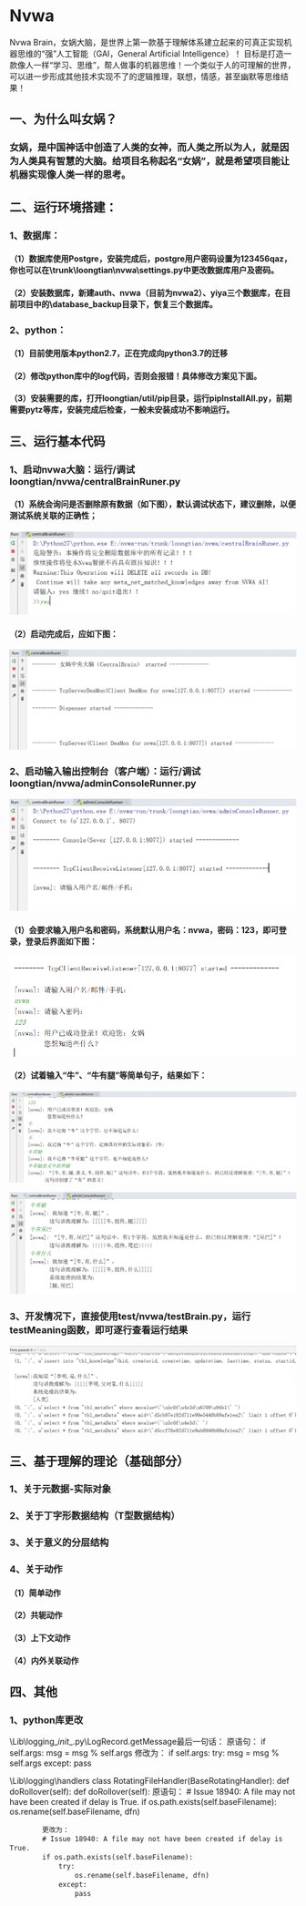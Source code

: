 # Nvwa
Nvwa Brain，女娲大脑，是世界上第一款基于理解体系建立起来的可真正实现机器思维的“强”人工智能（GAI，General Artificial Intelligence）！ 目标是打造一款像人一样“学习、思维”，帮人做事的机器思维！一个类似于人的可理解的世界，可以进一步形成其他技术实现不了的逻辑推理，联想，情感，甚至幽默等思维结果！ 

## 一、为什么叫女娲？
### 女娲，是中国神话中创造了人类的女神，而人类之所以为人，就是因为人类具有智慧的大脑。给项目名称起名“女娲”，就是希望项目能让机器实现像人类一样的思考。
## 二、运行环境搭建：
### 1、数据库：
####  （1）数据库使用Postgre，安装完成后，postgre用户密码设置为123456qaz，你也可以在\trunk\loongtian\nvwa\settings.py中更改数据库用户及密码。
####  （2）安装数据库，新建auth、nvwa（目前为nvwa2）、yiya三个数据库，在目前项目中的\database_backup目录下，恢复三个数据库。
### 2、python：
####  （1）目前使用版本python2.7，正在完成向python3.7的迁移
####  （2）修改python库中的log代码，否则会报错！具体修改方案见下面。
####  （3）安装需要的库，打开loongtian/util/pip目录，运行pipInstallAll.py，前期需要pytz等库，安装完成后检查，一般未安装成功不影响运行。

## 三、运行基本代码
### 1、启动nvwa大脑：运行/调试 loongtian/nvwa/centralBrainRuner.py
#### （1）系统会询问是否删除原有数据（如下图），默认调试状态下，建议删除，以便测试系统关联的正确性；

![Image text](https://raw.githubusercontent.com/langway/Nvwa/master/doc/img/start-nvwa-del-db.png)
    
#### （2）启动完成后，应如下图：
    
![Image text](https://raw.githubusercontent.com/langway/Nvwa/master/doc/img/start-nvwa-success.png)

### 2、启动输入输出控制台（客户端）：运行/调试 loongtian/nvwa/adminConsoleRunner.py

![Image text](https://raw.githubusercontent.com/langway/Nvwa/master/doc/img/start-console.png)

#### （1）会要求输入用户名和密码，系统默认用户名：nvwa，密码：123，即可登录，登录后界面如下图：
    
![Image text](https://raw.githubusercontent.com/langway/Nvwa/master/doc/img/start-console-logon.png)
    
#### （2）试着输入“牛”、“牛有腿”等简单句子，结果如下：
    
![Image text](https://raw.githubusercontent.com/langway/Nvwa/master/doc/img/console-dialog1.png)
    
![Image text](https://raw.githubusercontent.com/langway/Nvwa/master/doc/img/console-dialog2.png)

### 3、开发情况下，直接使用test/nvwa/testBrain.py，运行testMeaning函数，即可逐行查看运行结果

![Image text](https://raw.githubusercontent.com/langway/Nvwa/master/doc/img/console-dialog3.png)

## 三、基于理解的理论（基础部分）
### 1、关于元数据-实际对象
### 2、关于丁字形数据结构（T型数据结构）
### 3、关于意义的分层结构
### 4、关于动作
#### （1）简单动作
#### （2）共轭动作
#### （3）上下文动作
#### （4）内外关联动作

## 四、其他
###  1、python库更改
\Lib\logging\__init__.py\LogRecord.getMessage最后一句话：
原语句：
if self.args:
    msg = msg % self.args
修改为：
if self.args:
    try:
        msg = msg % self.args
    except:
        pass
        
\Lib\logging\handlers
class RotatingFileHandler(BaseRotatingHandler):
    def doRollover(self):
        def doRollover(self):
            原语句：
            # Issue 18940: A file may not have been created if delay is True.
            if os.path.exists(self.baseFilename):
                os.rename(self.baseFilename, dfn)
            
            
            更改为：
            # Issue 18940: A file may not have been created if delay is True.
            if os.path.exists(self.baseFilename):
                try:
                    os.rename(self.baseFilename, dfn)
                except:
                    pass


